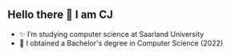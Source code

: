 ## Hello there 👋 I am CJ

- ✨ I’m studying computer science at Saarland University
- 🔭 I obtained a Bachelor's degree in Computer Science (2022)

<!--
- 🔭 I’m currently working on ...
- 🌱 I’m currently learning ...
- 👯 I’m looking to collaborate on ...
- 🤔 I’m looking for help with ...
- 💬 Ask me about ...
- 📫 How to reach me: ...
- 😄 Pronouns: ...
- ⚡ Fun fact: ...
-->
